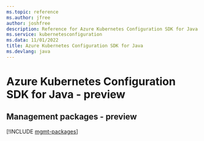 ```yaml
---
ms.topic: reference
ms.author: jfree
author: joshfree
description: Reference for Azure Kubernetes Configuration SDK for Java
ms.service: kubernetesconfiguration
ms.data: 11/01/2022
title: Azure Kubernetes Configuration SDK for Java
ms.devlang: java
---
```

# Azure Kubernetes Configuration SDK for Java - preview

## Management packages - preview
[!INCLUDE [mgmt-packages](kubernetes-configuration-mgmt-index.md)]